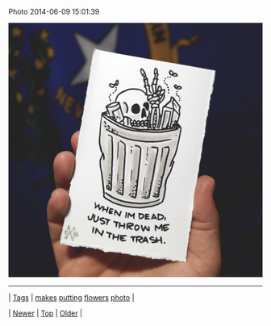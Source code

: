 <!--
title: Photo 2014-06-09 15
date: 2020-06-28T15:27:00.321Z
tags: makes, putting, flowers, photo
-->


Photo 2014-06-09 15:01:39

![](88277896267-0.jpg)

<!--BOTTOM-POST-NAVIGATION-->
---

| [Tags](tags.md) | [makes](tag-makes.md) [putting](tag-putting.md) [flowers](tag-flowers.md) [photo](tag-photo.md) |

| [Newer](88265123069.md) | [Top](index.md) | [Older](88295990490.md) |